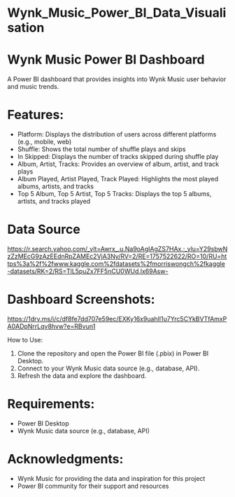 # Wynk_Music_Power_BI_Data_Visualisation

# Wynk Music Power BI Dashboard

A Power BI dashboard that provides insights into Wynk Music user behavior and music trends.

# Features:

- Platform: Displays the distribution of users across different platforms (e.g., mobile, web)
- Shuffle: Shows the total number of shuffle plays and skips
- In Skipped: Displays the number of tracks skipped during shuffle play
- Album, Artist, Tracks: Provides an overview of album, artist, and track plays
- Album Played, Artist Played, Track Played: Highlights the most played albums, artists, and tracks
- Top 5 Album, Top 5 Artist, Top 5 Tracks: Displays the top 5 albums, artists, and tracks played
  
# Data Source
https://r.search.yahoo.com/_ylt=Awrx_.u.Na9oAgIAgZS7HAx.;_ylu=Y29sbwNzZzMEcG9zAzEEdnRpZAMEc2VjA3Ny/RV=2/RE=1757522622/RO=10/RU=https%3a%2f%2fwww.kaggle.com%2fdatasets%2fmorriswongch%2fkaggle-datasets/RK=2/RS=TlL5puZx7FF5nCU0WUd.lx69Asw-

# Dashboard Screenshots:
https://1drv.ms/i/c/df8fe7dd707e59ec/EXKy16x9uahIl1u7Yrc5CYkBVTfAmxPA0ADpNrrLqv8hvw?e=RBvun1

How to Use:

1. Clone the repository and open the Power BI file (.pbix) in Power BI Desktop.
2. Connect to your Wynk Music data source (e.g., database, API).
3. Refresh the data and explore the dashboard.

# Requirements:

- Power BI Desktop
- Wynk Music data source (e.g., database, API)

# Acknowledgments:

- Wynk Music for providing the data and inspiration for this project
- Power BI community for their support and resources
